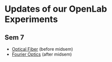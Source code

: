 # Updates of our OpenLab Experiments

## Sem 7

- [Optical Fiber](./OpticalFiber) (before midsem)
- [Fourier Optics](./FourierOptics) (after midsem)

